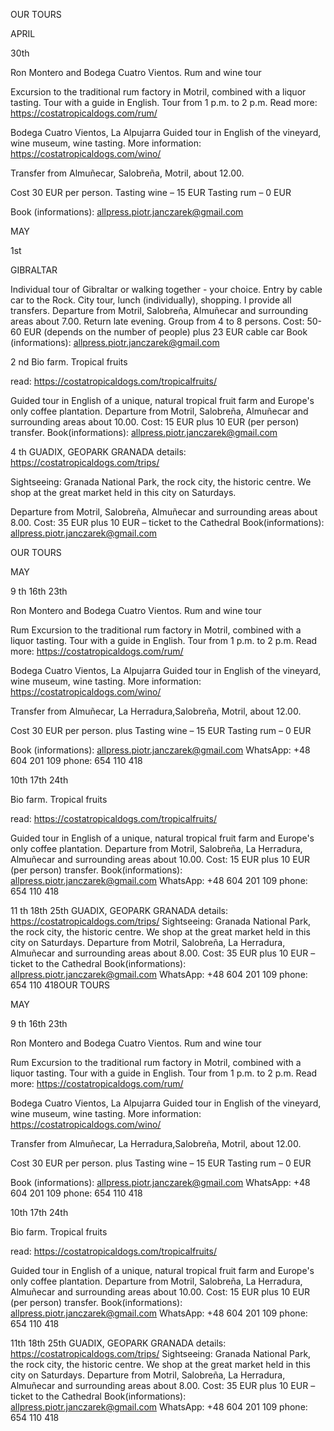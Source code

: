 OUR TOURS

APRIL

30th

Ron Montero and Bodega Cuatro Vientos. Rum and wine tour

Excursion to the traditional rum factory in Motril, combined with a liquor tasting. Tour with a guide in
English. Tour from 1 p.m. to 2 p.m.
Read more:
https://costatropicaldogs.com/rum/

Bodega Cuatro Vientos, La Alpujarra
Guided tour in English of the vineyard, wine museum, wine tasting.
More information:
https://costatropicaldogs.com/wino/

Transfer from Almuñecar, Salobreña, Motril, about 12.00.

Cost 30 EUR per person.
Tasting wine – 15 EUR
Tasting rum – 0 EUR

Book (informations): allpress.piotr.janczarek@gmail.com

MAY

1st

GIBRALTAR

Individual tour of Gibraltar or walking together - your choice. Entry by cable car to the Rock. City tour,
lunch (individually), shopping. I provide all transfers.
Departure from Motril, Salobreña, Almuñecar and surrounding areas about 7.00. Return late evening.
Group from 4 to 8 persons.
Cost: 50-60 EUR (depends on the number of people) plus 23 EUR cable car
Book (informations): allpress.piotr.janczarek@gmail.com

2
nd
Bio farm. Tropical fruits

read: https://costatropicaldogs.com/tropicalfruits/

Guided tour in English of a unique, natural tropical fruit farm and Europe's only coffee plantation.
Departure from Motril, Salobreña, Almuñecar and surrounding areas about 10.00.
Cost: 15 EUR plus 10 EUR (per person) transfer.
Book(informations): allpress.piotr.janczarek@gmail.com

4
th
GUADIX, GEOPARK GRANADA
details:
https://costatropicaldogs.com/trips/

Sightseeing: Granada National Park, the rock city, the historic centre. We shop at the great market held in
this city on Saturdays.

Departure from Motril, Salobreña, Almuñecar and surrounding areas about 8.00.
Cost: 35 EUR plus 10 EUR – ticket to the Cathedral
Book(informations): allpress.piotr.janczarek@gmail.com


OUR TOURS

MAY

9
th
16th
23th

Ron Montero and Bodega Cuatro Vientos. Rum and wine tour

Rum
Excursion to the traditional rum factory in Motril, combined with a liquor tasting. Tour with a guide in
English. Tour from 1 p.m. to 2 p.m.
Read more:
https://costatropicaldogs.com/rum/

Bodega Cuatro Vientos, La Alpujarra
Guided tour in English of the vineyard, wine museum, wine tasting.
More information:
https://costatropicaldogs.com/wino/

Transfer from Almuñecar, La Herradura,Salobreña, Motril, about 12.00.

Cost 30 EUR per person.
plus
Tasting wine – 15 EUR
Tasting rum – 0 EUR

Book (informations): allpress.piotr.janczarek@gmail.com
WhatsApp: +48 604 201 109
phone: 654 110 418

10th
17th
24th

Bio farm. Tropical fruits

read: https://costatropicaldogs.com/tropicalfruits/

Guided tour in English of a unique, natural tropical fruit farm and Europe's only coffee plantation.
Departure from Motril, Salobreña, La Herradura, Almuñecar and surrounding areas about 10.00.
Cost: 15 EUR plus 10 EUR (per person) transfer.
Book(informations): allpress.piotr.janczarek@gmail.com
WhatsApp: +48 604 201 109
phone: 654 110 418

11
th
18th
25th
GUADIX, GEOPARK GRANADA
details:
https://costatropicaldogs.com/trips/
Sightseeing: Granada National Park, the rock city, the historic centre. We shop at the great market held in
this city on Saturdays.
Departure from Motril, Salobreña, La Herradura, Almuñecar and surrounding areas about 8.00.
Cost: 35 EUR plus 10 EUR – ticket to the Cathedral
Book(informations): allpress.piotr.janczarek@gmail.com
WhatsApp: +48 604 201 109
phone: 654 110 418OUR TOURS

MAY

9
th
16th
23th

Ron Montero and Bodega Cuatro Vientos. Rum and wine tour

Rum
Excursion to the traditional rum factory in Motril, combined with a liquor tasting. Tour with a guide in
English. Tour from 1 p.m. to 2 p.m.
Read more:
https://costatropicaldogs.com/rum/

Bodega Cuatro Vientos, La Alpujarra
Guided tour in English of the vineyard, wine museum, wine tasting.
More information:
https://costatropicaldogs.com/wino/

Transfer from Almuñecar, La Herradura,Salobreña, Motril, about 12.00.

Cost 30 EUR per person.
plus
Tasting wine – 15 EUR
Tasting rum – 0 EUR

Book (informations): allpress.piotr.janczarek@gmail.com
WhatsApp: +48 604 201 109
phone: 654 110 418

10th
17th
24th

Bio farm. Tropical fruits

read: https://costatropicaldogs.com/tropicalfruits/

Guided tour in English of a unique, natural tropical fruit farm and Europe's only coffee plantation.
Departure from Motril, Salobreña, La Herradura, Almuñecar and surrounding areas about 10.00.
Cost: 15 EUR plus 10 EUR (per person) transfer.
Book(informations): allpress.piotr.janczarek@gmail.com
WhatsApp: +48 604 201 109
phone: 654 110 418

11th
18th
25th
GUADIX, GEOPARK GRANADA
details:
https://costatropicaldogs.com/trips/
Sightseeing: Granada National Park, the rock city, the historic centre. We shop at the great market held in
this city on Saturdays.
Departure from Motril, Salobreña, La Herradura, Almuñecar and surrounding areas about 8.00.
Cost: 35 EUR plus 10 EUR – ticket to the Cathedral
Book(informations): allpress.piotr.janczarek@gmail.com
WhatsApp: +48 604 201 109
phone: 654 110 418
